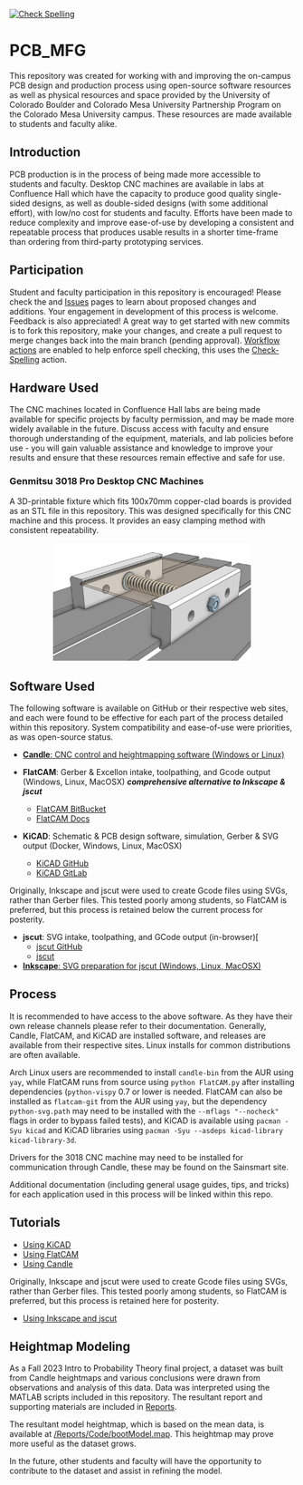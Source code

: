 [![Check Spelling](https://github.com/Jbsco/PCB_MFG/actions/workflows/spelling.yml/badge.svg)](https://github.com/Jbsco/PCB_MFG/actions/workflows/spelling.yml)

# PCB_MFG

This repository was created for working with and improving the on-campus PCB design and production process using open-source software resources as well as physical resources and space provided by the University of Colorado Boulder and Colorado Mesa University Partnership Program on the Colorado Mesa University campus. These resources are made available to students and faculty alike.

## Introduction

PCB production is in the process of being made more accessible to students and faculty. Desktop CNC machines are available in labs at Confluence Hall which have the capacity to produce good quality single-sided designs, as well as double-sided designs (with some additional effort), with low/no cost for students and faculty. Efforts have been made to reduce complexity and improve ease-of-use by developing a consistent and repeatable process that produces usable results in a shorter time-frame than ordering from third-party prototyping services.

## Participation

Student and faculty participation in this repository is encouraged! Please check the <a href="../../discussions"></a> and <a href="../../issues">Issues</a> pages to learn about proposed changes and additions. Your engagement in development of this process is welcome. Feedback is also appreciated!
A great way to get started with new commits is to fork this repository, make your changes, and create a pull request to merge changes back into the main branch (pending approval). [Workflow actions](https://github.com/Jbsco/PCB_MFG/actions) are enabled to help enforce spell checking, this uses the [Check-Spelling](https://github.com/marketplace/actions/check-spelling) action.

## Hardware Used

The CNC machines located in Confluence Hall labs are being made available for specific projects by faculty permission, and may be made more widely available in the future. Discuss access with faculty and ensure thorough understanding of the equipment, materials, and lab policies before use - you will gain valuable assistance and knowledge to improve your results and ensure that these resources remain effective and safe for use.

### Genmitsu 3018 Pro Desktop CNC Machines

A 3D-printable fixture which fits 100x70mm copper-clad boards is provided as an STL file in this repository. This was designed specifically for this CNC machine and this process. It provides an easy clamping method with consistent repeatability.

<p align="center">
  <img src="Documentation/images/3018_Fixture.png" width="350" title="100x70mm Fixture Design">
</p>

## Software Used

The following software is available on GitHub or their respective web sites, and each were found to be effective for each part of the process detailed within this repository. System compatibility and ease-of-use were priorities, as was open-source status.

* [**Candle**: CNC control and heightmapping software (Windows or Linux)](https://github.com/Denvi/Candle)

* **FlatCAM**: Gerber & Excellon intake, toolpathing, and Gcode output (Windows, Linux, MacOSX) ***comprehensive alternative to Inkscape & jscut***
  * [FlatCAM BitBucket](https://bitbucket.org/jpcgt/flatcam/src/master)
  * [FlatCAM Docs](http://flatcam.org)

* **KiCAD**: Schematic & PCB design software, simulation, Gerber & SVG output (Docker, Windows, Linux, MacOSX)
  * [KiCAD GitHub](https://github.com/KiCad)
  * [KiCAD GitLab](https://gitlab.com/kicad)

Originally, Inkscape and jscut were used to create Gcode files using SVGs, rather than Gerber files. This tested poorly among students, so FlatCAM is preferred, but this process is retained below the current process for posterity.

* **jscut**: SVG intake, toolpathing, and GCode output (in-browser)[
  * [jscut GitHub](https://github.com/tbfleming/jscut)
  * [jscut](https://jscut.org) 
* [**Inkscape**: SVG preparation for jscut (Windows, Linux, MacOSX) ](https://github.com/inkscape/inkscape)

## Process

It is recommended to have access to the above software. As they have their own release channels please refer to their documentation. Generally, Candle, FlatCAM, and KiCAD are installed software, and releases are available from their respective sites. Linux installs for common distributions are often available.

Arch Linux users are recommended to install `candle-bin` from the AUR using `yay`, while FlatCAM runs from source using `python FlatCAM.py` after installing dependencies (`python-vispy` 0.7 or lower is needed. FlatCAM can also be installed as `flatcam-git` from the AUR using `yay`, but the dependency `python-svg.path` may need to be installed with the `--mflags "--nocheck"` flags in order to bypass failed tests), and KiCAD is available using `pacman -Syu kicad` and KiCAD libraries using `pacman -Syu --asdeps kicad-library kicad-library-3d`.

Drivers for the 3018 CNC machine may need to be installed for communication through Candle, these may be found on the Sainsmart site.

Additional documentation (including general usage guides, tips, and tricks) for each application used in this process will be linked within this repo.

## Tutorials

* [Using KiCAD](Documentation/using_KiCAD.md)
* [Using FlatCAM](Documentation/using_FlatCAM.md)
* [Using Candle](Documentation/using_Candle.md)

Originally, Inkscape and jscut were used to create Gcode files using SVGs, rather than Gerber files. This tested poorly among students, so FlatCAM is preferred, but this process is retained here for posterity.

* [Using Inkscape and jscut](Documentation/using_Inkscape_JSCut.md)

## Heightmap Modeling
As a Fall 2023 Intro to Probability Theory final project, a dataset was built from Candle heightmaps and various conclusions were drawn from observations and analysis of this data. Data was interpreted using the MATLAB scripts included in this repository. The resultant report and supporting materials are included in [Reports](/Reports/).

The resultant model heightmap, which is based on the mean data, is available at [/Reports/Code/bootModel.map](/Reports/Code/bootModel.map). This heightmap may prove more useful as the dataset grows.

In the future, other students and faculty will have the opportunity to contribute to the dataset and assist in refining the model.
